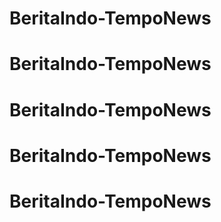 # BeritaIndo-TempoNews
# BeritaIndo-TempoNews
# BeritaIndo-TempoNews
# BeritaIndo-TempoNews
# BeritaIndo-TempoNews
